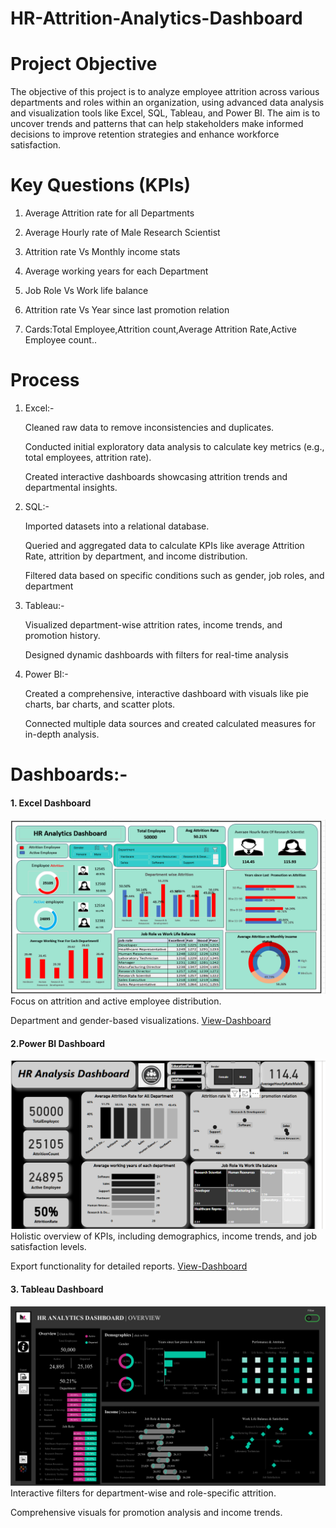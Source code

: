 # HR-Attrition-Analytics-Dashboard
# Project Objective
The objective of this project is to analyze employee attrition across various departments and roles within an organization, using advanced data analysis and visualization tools like Excel, SQL, Tableau, and Power BI. The aim is to uncover trends and patterns that can help stakeholders make informed decisions to improve retention strategies and enhance workforce satisfaction.
# Key Questions (KPIs)
1. Average Attrition rate for all Departments

2. Average Hourly rate of Male Research Scientist

3. Attrition rate Vs Monthly income stats

4. Average working years for each Department

5. Job Role Vs Work life balance

6. Attrition rate Vs Year since last promotion relation

7. Cards:Total Employee,Attrition count,Average Attrition Rate,Active Employee count..

# Process
 1. Excel:-
    
       Cleaned raw data to remove inconsistencies and duplicates. 
           
       Conducted initial exploratory data analysis to calculate key metrics (e.g., total employees, attrition rate).
           
       Created interactive dashboards showcasing attrition trends and departmental insights.
 3. SQL:-
    
       Imported datasets into a relational database.
           
       Queried and aggregated data to calculate KPIs like average Attrition Rate, 
       attrition by department, and income distribution.
           
       Filtered data based on specific conditions such as gender, job roles, and department
 4. Tableau:-
    
       Visualized department-wise attrition rates, income trends, and promotion history.
           
       Designed dynamic dashboards with filters for real-time analysis
 5. Power BI:-
   
       Created a comprehensive, interactive dashboard with visuals like pie charts, bar charts, and scatter plots.
          
       Connected multiple data sources and created calculated measures for in-depth analysis.
# Dashboards:-
#### 1. Excel Dashboard
 
 ![screenshot of application](https://github.com/Jaseela-Thayyil/HR-Attrition-Analytics-Dashboard/blob/main/Hr%3DExcel%20db.png)
Focus on attrition and active employee distribution.

Department and gender-based visualizations.
<a href="https://github.com/Jaseela-Thayyil/HR-Attrition-Analytics-Dashboard/blob/main/dashboard%20hr.xlsx"> View-Dashboard<a/>
#### 2.Power BI Dashboard
![screenshot of application](https://github.com/Jaseela-Thayyil/HR-Attrition-Analytics-Dashboard/blob/main/Hr-power%20bi.png)
Holistic overview of KPIs, including demographics, income trends, and job satisfaction levels.

Export functionality for detailed reports.
<a href="https://github.com/Jaseela-Thayyil/HR-Attrition-Analytics-Dashboard/blob/main/Hr%20Analytics%20-Power%20Bi%20db.pbix">View-Dashboard<a/>
#### 3. Tableau Dashboard
![screenshot of application](https://github.com/Jaseela-Thayyil/HR-Attrition-Analytics-Dashboard/blob/main/HR%20SUMMARY.png)
Interactive filters for department-wise and role-specific attrition.

Comprehensive visuals for promotion analysis and income trends.
